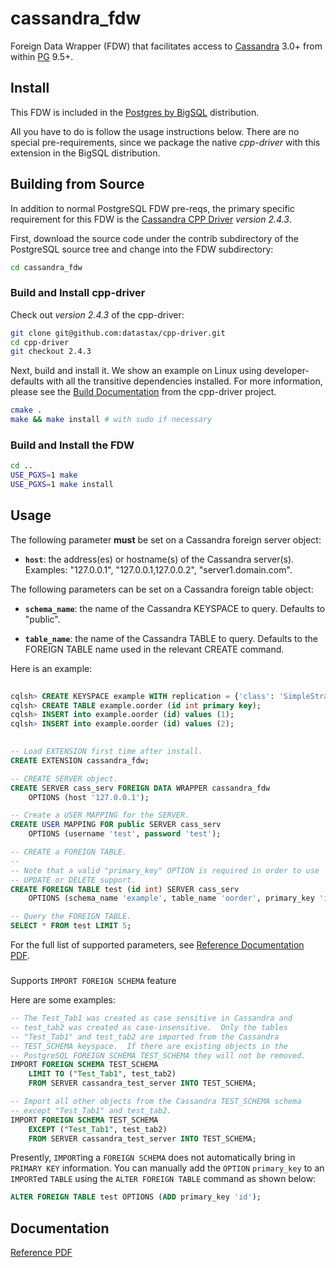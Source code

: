 cassandra_fdw
=============

Foreign Data Wrapper (FDW) that facilitates access to
[Cassandra](http://cassandra.apache.org/) 3.0+ from within
[PG](http://www.postgresql.org/) 9.5+.

## Install ##

This FDW is included in the [Postgres by BigSQL](http://bigsql.org)
distribution.

All you have to do is follow the usage instructions
below.  There are no special pre-requirements, since we package the
native *cpp-driver* with this extension in the BigSQL distribution.

## Building from Source ##

In addition to normal PostgreSQL FDW pre-reqs, the primary specific
requirement for this FDW is the
[Cassandra CPP Driver](https://github.com/datastax/cpp-driver) *version
2.4.3*.

First, download the source code under the contrib subdirectory of the
PostgreSQL source tree and change into the FDW subdirectory:

```sh
cd cassandra_fdw
```

### Build and Install cpp-driver ###

Check out *version 2.4.3* of the cpp-driver:

```sh
git clone git@github.com:datastax/cpp-driver.git
cd cpp-driver
git checkout 2.4.3
```

Next, build and install it.  We show an example on Linux using
developer-defaults with all the transitive dependencies installed.  For more information, please see the
[Build Documentation](http://datastax.github.io/cpp-driver/topics/building/)
from the cpp-driver project.

```sh
cmake .
make && make install # with sudo if necessary
```

### Build and Install the FDW ###

```sh
cd ..
USE_PGXS=1 make
USE_PGXS=1 make install
```

## Usage ##

The following parameter **must** be set on a Cassandra foreign server
object:

  * **`host`**: the address(es) or hostname(s) of the Cassandra server(s).
                Examples: "127.0.0.1", "127.0.0.1,127.0.0.2", "server1.domain.com".

The following parameters can be set on a Cassandra foreign table object:

  * **`schema_name`**: the name of the Cassandra KEYSPACE to query.
    Defaults to "public".

  * **`table_name`**: the name of the Cassandra TABLE to query.
    Defaults to the FOREIGN TABLE name used in the relevant CREATE command.

Here is an example:

```sql
  
cqlsh> CREATE KEYSPACE example WITH replication = {'class': 'SimpleStrategy', 'replication_factor' : 1};
cqlsh> CREATE TABLE example.oorder (id int primary key);
cqlsh> INSERT into example.oorder (id) values (1);
cqlsh> INSERT into example.oorder (id) values (2);
  
```


```sql
-- Load EXTENSION first time after install.
CREATE EXTENSION cassandra_fdw;

-- CREATE SERVER object.
CREATE SERVER cass_serv FOREIGN DATA WRAPPER cassandra_fdw
    OPTIONS (host '127.0.0.1');

-- Create a USER MAPPING for the SERVER.
CREATE USER MAPPING FOR public SERVER cass_serv
    OPTIONS (username 'test', password 'test');

-- CREATE a FOREIGN TABLE.
--
-- Note that a valid "primary_key" OPTION is required in order to use
-- UPDATE or DELETE support.
CREATE FOREIGN TABLE test (id int) SERVER cass_serv
    OPTIONS (schema_name 'example', table_name 'oorder', primary_key 'id');

-- Query the FOREIGN TABLE.
SELECT * FROM test LIMIT 5;
```

For the full list of supported parameters, see [Reference Documentation PDF](doc.pdf).

###

Supports `IMPORT FOREIGN SCHEMA` feature

Here are some examples:

```sql
-- The Test_Tab1 was created as case sensitive in Cassandra and
-- test_tab2 was created as case-insensitive.  Only the tables
-- "Test_Tab1" and test_tab2 are imported from the Cassandra
-- TEST_SCHEMA keyspace.  If there are existing objects in the
-- PostgreSQL FOREIGN SCHEMA TEST_SCHEMA they will not be removed.
IMPORT FOREIGN SCHEMA TEST_SCHEMA
    LIMIT TO ("Test_Tab1", test_tab2)
    FROM SERVER cassandra_test_server INTO TEST_SCHEMA;

-- Import all other objects from the Cassandra TEST_SCHEMA schema
-- except "Test_Tab1" and test_tab2.
IMPORT FOREIGN SCHEMA TEST_SCHEMA
    EXCEPT ("Test_Tab1", test_tab2)
    FROM SERVER cassandra_test_server INTO TEST_SCHEMA;
```

Presently, `IMPORT`ing a `FOREIGN SCHEMA` does not automatically bring
in `PRIMARY KEY` information.  You can manually add the `OPTION`
`primary_key` to an `IMPORT`ed `TABLE` using the `ALTER FOREIGN TABLE`
command as shown below:

```sql
ALTER FOREIGN TABLE test OPTIONS (ADD primary_key 'id');
```

## Documentation ##

[Reference PDF](doc.pdf)
